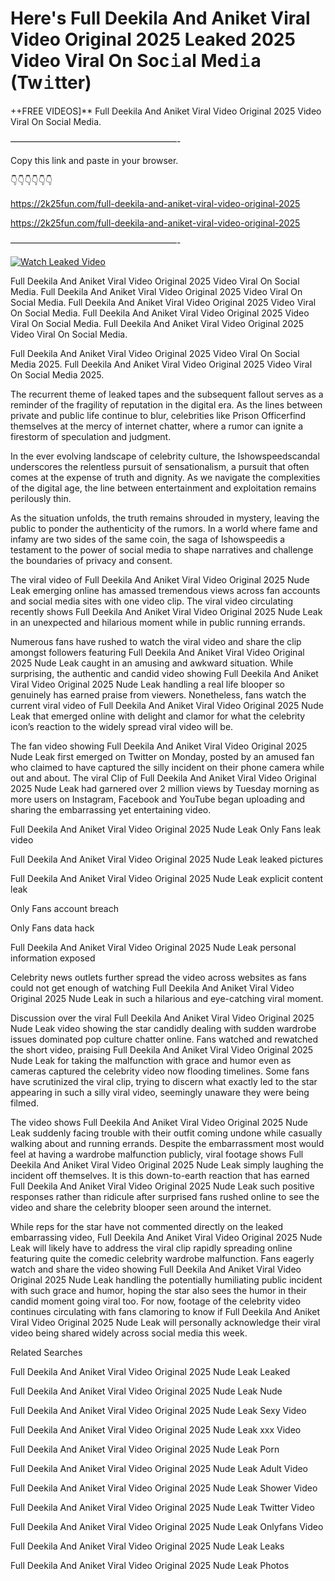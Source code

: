 # Here's Full Deekila And Aniket Viral Video Original 2025 Leaked 2025 Video Viral On Soc𝚒al Med𝚒a (Tw𝚒tter)

++FREE VIDEOS]** Full Deekila And Aniket Viral Video Original 2025 Video Viral On Social Media.

———————————————————-

Copy this link and paste in your browser.

👇👇👇👇👇👇

https://2k25fun.com/full-deekila-and-aniket-viral-video-original-2025

https://2k25fun.com/full-deekila-and-aniket-viral-video-original-2025

———————————————————-

[![Watch Leaked Video](https://miro.medium.com/v2/resize:fit:828/format:webp/1*cilzJN44JGOrTw9NJCrNHA.gif "Watch Leaked Video")](https://2k25fun.com/full-deekila-and-aniket-viral-video-original-2025)

Full Deekila And Aniket Viral Video Original 2025 Video Viral On Social Media. Full Deekila And Aniket Viral Video Original 2025 Video Viral On Social Media. Full Deekila And Aniket Viral Video Original 2025 Video Viral On Social Media. Full Deekila And Aniket Viral Video Original 2025 Video Viral On Social Media. Full Deekila And Aniket Viral Video Original 2025 Video Viral On Social Media.

Full Deekila And Aniket Viral Video Original 2025 Video Viral On Social Media 2025. Full Deekila And Aniket Viral Video Original 2025 Video Viral On Social Media 2025.

The recurrent theme of leaked tapes and the subsequent fallout serves as a reminder of the fragility of reputation in the digital era. As the lines between private and public life continue to blur, celebrities like Prison Officerfind themselves at the mercy of internet chatter, where a rumor can ignite a firestorm of speculation and judgment.

In the ever evolving landscape of celebrity culture, the Ishowspeedscandal underscores the relentless pursuit of sensationalism, a pursuit that often comes at the expense of truth and dignity. As we navigate the complexities of the digital age, the line between entertainment and exploitation remains perilously thin.

As the situation unfolds, the truth remains shrouded in mystery, leaving the public to ponder the authenticity of the rumors. In a world where fame and infamy are two sides of the same coin, the saga of Ishowspeedis a testament to the power of social media to shape narratives and challenge the boundaries of privacy and consent.

The viral video of Full Deekila And Aniket Viral Video Original 2025 Nude Leak emerging online has amassed tremendous views across fan accounts and social media sites with one video clip. The viral video circulating recently shows Full Deekila And Aniket Viral Video Original 2025 Nude Leak in an unexpected and hilarious moment while in public running errands.

Numerous fans have rushed to watch the viral video and share the clip amongst followers featuring Full Deekila And Aniket Viral Video Original 2025 Nude Leak caught in an amusing and awkward situation. While surprising, the authentic and candid video showing Full Deekila And Aniket Viral Video Original 2025 Nude Leak handling a real life blooper so genuinely has earned praise from viewers. Nonetheless, fans watch the current viral video of Full Deekila And Aniket Viral Video Original 2025 Nude Leak that emerged online with delight and clamor for what the celebrity icon’s reaction to the widely spread viral video will be.

The fan video showing Full Deekila And Aniket Viral Video Original 2025 Nude Leak first emerged on Twitter on Monday, posted by an amused fan who claimed to have captured the silly incident on their phone camera while out and about. The viral Clip of Full Deekila And Aniket Viral Video Original 2025 Nude Leak had garnered over 2 million views by Tuesday morning as more users on Instagram, Facebook and YouTube began uploading and sharing the embarrassing yet entertaining video.

Full Deekila And Aniket Viral Video Original 2025 Nude Leak Only Fans leak video

Full Deekila And Aniket Viral Video Original 2025 Nude Leak leaked pictures

Full Deekila And Aniket Viral Video Original 2025 Nude Leak explicit content leak

Only Fans account breach

Only Fans data hack

Full Deekila And Aniket Viral Video Original 2025 Nude Leak personal information exposed

Celebrity news outlets further spread the video across websites as fans could not get enough of watching Full Deekila And Aniket Viral Video Original 2025 Nude Leak in such a hilarious and eye-catching viral moment.

Discussion over the viral Full Deekila And Aniket Viral Video Original 2025 Nude Leak video showing the star candidly dealing with sudden wardrobe issues dominated pop culture chatter online. Fans watched and rewatched the short video, praising Full Deekila And Aniket Viral Video Original 2025 Nude Leak for taking the malfunction with grace and humor even as cameras captured the celebrity video now flooding timelines. Some fans have scrutinized the viral clip, trying to discern what exactly led to the star appearing in such a silly viral video, seemingly unaware they were being filmed.

The video shows Full Deekila And Aniket Viral Video Original 2025 Nude Leak suddenly facing trouble with their outfit coming undone while casually walking about and running errands. Despite the embarrassment most would feel at having a wardrobe malfunction publicly, viral footage shows Full Deekila And Aniket Viral Video Original 2025 Nude Leak simply laughing the incident off themselves. It is this down-to-earth reaction that has earned Full Deekila And Aniket Viral Video Original 2025 Nude Leak such positive responses rather than ridicule after surprised fans rushed online to see the video and share the celebrity blooper seen around the internet.

While reps for the star have not commented directly on the leaked embarrassing video, Full Deekila And Aniket Viral Video Original 2025 Nude Leak will likely have to address the viral clip rapidly spreading online featuring quite the comedic celebrity wardrobe malfunction. Fans eagerly watch and share the video showing Full Deekila And Aniket Viral Video Original 2025 Nude Leak handling the potentially humiliating public incident with such grace and humor, hoping the star also sees the humor in their candid moment going viral too. For now, footage of the celebrity video continues circulating with fans clamoring to know if Full Deekila And Aniket Viral Video Original 2025 Nude Leak will personally acknowledge their viral video being shared widely across social media this week.

Related Searches

Full Deekila And Aniket Viral Video Original 2025 Nude Leak Leaked

Full Deekila And Aniket Viral Video Original 2025 Nude Leak Nude

Full Deekila And Aniket Viral Video Original 2025 Nude Leak Sexy Video

Full Deekila And Aniket Viral Video Original 2025 Nude Leak xxx Video

Full Deekila And Aniket Viral Video Original 2025 Nude Leak Porn

Full Deekila And Aniket Viral Video Original 2025 Nude Leak Adult Video

Full Deekila And Aniket Viral Video Original 2025 Nude Leak Shower Video

Full Deekila And Aniket Viral Video Original 2025 Nude Leak Twitter Video

Full Deekila And Aniket Viral Video Original 2025 Nude Leak Onlyfans Video

Full Deekila And Aniket Viral Video Original 2025 Nude Leak Leaks

Full Deekila And Aniket Viral Video Original 2025 Nude Leak Photos